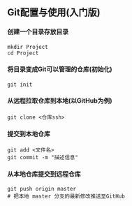 ## Git配置与使用(入门版)

#### 创建一个目录存放目录

```shell
mkdir Project
cd Project
```

#### 将目录变成Git可以管理的仓库(初始化)

```shell
git init
```

#### 从远程拉取仓库到本地(以GitHub为例)

```shell
git clone <仓库ssh>
```

#### 提交到本地仓库

```shell
git add <文件名>
git commit -m "描述信息"
```

#### 从本地仓库提交到远程仓库

```shell
git push origin master
# 把本地 master 分支的最新修改推送至GitHub
```


